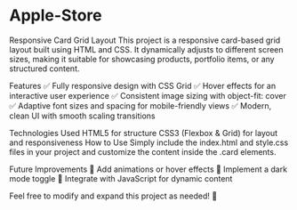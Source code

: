 # Apple-Store

Responsive Card Grid Layout
This project is a responsive card-based grid layout built using HTML and CSS. It dynamically adjusts to different screen sizes, making it suitable for showcasing products, portfolio items, or any structured content.

Features
✅ Fully responsive design with CSS Grid
✅ Hover effects for an interactive user experience
✅ Consistent image sizing with object-fit: cover
✅ Adaptive font sizes and spacing for mobile-friendly views
✅ Modern, clean UI with smooth scaling transitions

Technologies Used
HTML5 for structure
CSS3 (Flexbox & Grid) for layout and responsiveness
How to Use
Simply include the index.html and style.css files in your project and customize the content inside the .card elements.

Future Improvements
🔹 Add animations or hover effects
🔹 Implement a dark mode toggle
🔹 Integrate with JavaScript for dynamic content

Feel free to modify and expand this project as needed! 🚀
